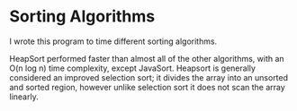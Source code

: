 # Sorting Algorithms

I wrote this program to time different sorting algorithms.

HeapSort performed faster than almost all of the other algorithms, with an O(n log n) time complexity, except JavaSort. Heapsort is generally considered an improved selection sort; it divides the array into an unsorted and sorted region, however unlike selection sort it does not scan the array linearly.  
